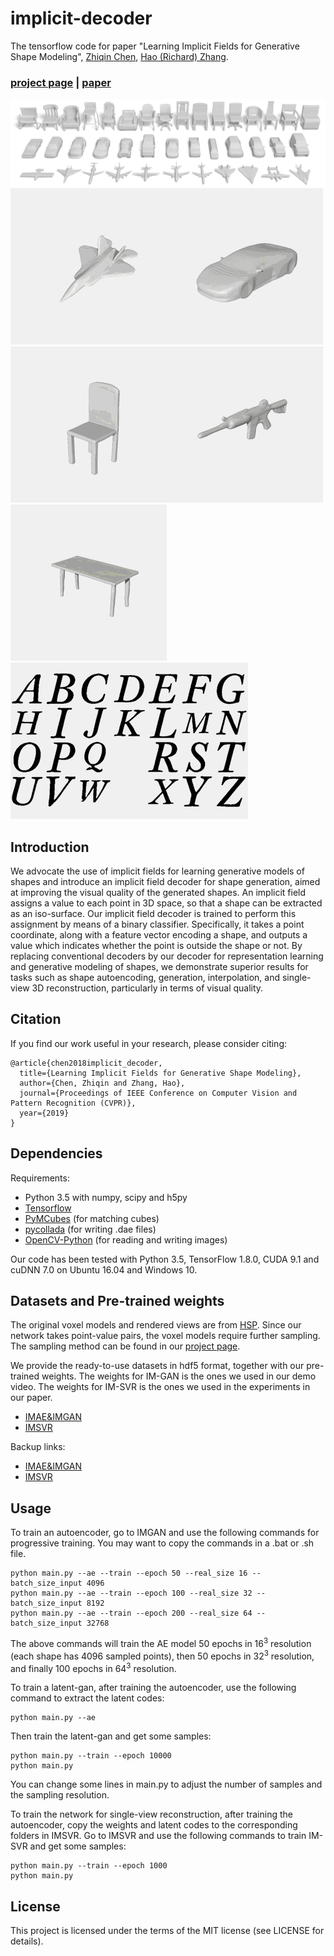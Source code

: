 # implicit-decoder
The tensorflow code for paper "Learning Implicit Fields for Generative Shape Modeling", [Zhiqin Chen](https://www.sfu.ca/~zhiqinc/),  [Hao (Richard) Zhang](https://www.cs.sfu.ca/~haoz/).

### [project page](https://www.sfu.ca/~zhiqinc/imgan/Readme.html) |   [paper](https://arxiv.org/abs/1812.02822)


<img src='img/teaser.png' /><img src='img/plane.gif' /><img src='img/car.gif' /><img src='img/chair.gif' /><img src='img/rifle.gif' /><img src='img/table.gif' /><img src='img/font.gif' />


## Introduction
We advocate the use of implicit fields for learning generative models of shapes and introduce an implicit field decoder for shape generation, aimed at improving the visual quality of the generated shapes. An implicit field assigns a value to each point in 3D space, so that a shape can be extracted as an iso-surface. Our implicit field decoder is trained to perform this assignment by means of a binary classifier. Specifically, it takes a point coordinate, along with a feature vector encoding a shape, and outputs a value which indicates whether the point is outside the shape or not. By replacing conventional decoders by our decoder for representation learning and generative modeling of shapes, we demonstrate superior results for tasks such as shape autoencoding, generation, interpolation, and single-view 3D reconstruction, particularly in terms of visual quality.

## Citation
If you find our work useful in your research, please consider citing:

	@article{chen2018implicit_decoder,
	  title={Learning Implicit Fields for Generative Shape Modeling},
	  author={Chen, Zhiqin and Zhang, Hao},
	  journal={Proceedings of IEEE Conference on Computer Vision and Pattern Recognition (CVPR)},
	  year={2019}
	}

## Dependencies
Requirements:
- Python 3.5 with numpy, scipy and h5py
- [Tensorflow](https://www.tensorflow.org/get_started/os_setup)
- [PyMCubes](https://github.com/pmneila/PyMCubes) (for matching cubes)
- [pycollada](https://github.com/pycollada/pycollada) (for writing .dae files)
- [OpenCV-Python](https://opencv-python-tutroals.readthedocs.io/en/latest/) (for reading and writing images)

Our code has been tested with Python 3.5, TensorFlow 1.8.0, CUDA 9.1 and cuDNN 7.0 on Ubuntu 16.04 and Windows 10.


## Datasets and Pre-trained weights
The original voxel models and rendered views are from [HSP](https://github.com/chaene/hsp).
Since our network takes point-value pairs, the voxel models require further sampling. The sampling method can be found in our [project page](https://www.sfu.ca/~zhiqinc/imgan/Readme.html).

We provide the ready-to-use datasets in hdf5 format, together with our pre-trained weights. The weights for IM-GAN is the ones we used in our demo video. The weights for IM-SVR is the ones we used in the experiments in our paper.

- [IMAE&IMGAN](https://drive.google.com/open?id=1ERuwUnRMF-5LEfdts5vv6tMpEZPX_pV1)
- [IMSVR](https://drive.google.com/open?id=1n-eGpGt6NEV39zqY2Vykl4yeZTzPtn9l)

Backup links:
- [IMAE&IMGAN](https://pan.baidu.com/s/12pqJNebP3s9IGUNteoZLRw)
- [IMSVR](https://pan.baidu.com/s/1Uosl_luOHX242nFjofEOwQ)


## Usage

To train an autoencoder, go to IMGAN and use the following commands for progressive training. You may want to copy the commands in a .bat or .sh file.
```
python main.py --ae --train --epoch 50 --real_size 16 --batch_size_input 4096
python main.py --ae --train --epoch 100 --real_size 32 --batch_size_input 8192
python main.py --ae --train --epoch 200 --real_size 64 --batch_size_input 32768
```
The above commands will train the AE model 50 epochs in 16<sup>3</sup> resolution (each shape has 4096 sampled points), then 50 epochs in 32<sup>3</sup> resolution, and finally 100 epochs in 64<sup>3</sup> resolution.


To train a latent-gan, after training the autoencoder, use the following command to extract the latent codes:
```
python main.py --ae
```
Then train the latent-gan and get some samples:
```
python main.py --train --epoch 10000
python main.py
```
You can change some lines in main.py to adjust the number of samples and the sampling resolution.

To train the network for single-view reconstruction, after training the autoencoder, copy the weights and latent codes to the corresponding folders in IMSVR. Go to IMSVR and use the following commands to train IM-SVR and get some samples:
```
python main.py --train --epoch 1000
python main.py
```

## License
This project is licensed under the terms of the MIT license (see LICENSE for details).


